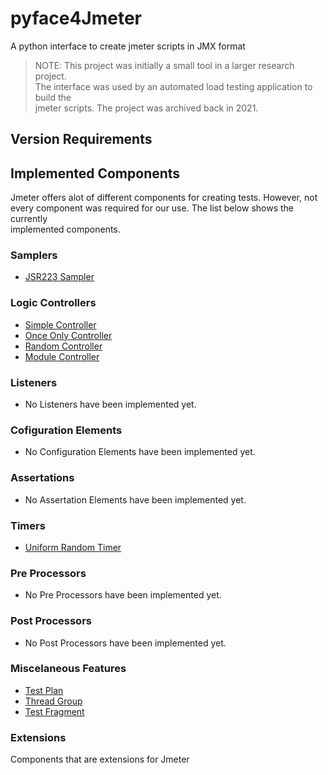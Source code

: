 # pyface4Jmeter
A python interface to create jmeter scripts in JMX format

> NOTE: This project was initially a small tool in a larger research project.   </br>
> The interface was used by an automated load testing application to build the  </br>
> jmeter scripts. The project was archived back in 2021.

## Version Requirements


## Implemented Components

Jmeter offers alot of different components for creating tests. However, not     </br>
every component was required for our use. The list below shows the currently    </br>
implemented components.

### Samplers
*  [JSR223 Sampler](https://jmeter.apache.org/usermanual/component_reference.html#JSR223_Sampler)

### Logic Controllers
* [Simple Controller](https://jmeter.apache.org/usermanual/component_reference.html#Simple_Controller)
* [Once Only Controller](https://jmeter.apache.org/usermanual/component_reference.html#Once_Only_Controller)
* [Random Controller](https://jmeter.apache.org/usermanual/component_reference.html#Random_Controller)
* [Module Controller](https://jmeter.apache.org/usermanual/component_reference.html#Module_Controller)

### Listeners
* No Listeners have been implemented yet.
### Cofiguration Elements
* No Configuration Elements have been implemented yet.
### Assertations
* No Assertation Elements have been implemented yet.
### Timers
* [Uniform Random Timer](https://jmeter.apache.org/usermanual/component_reference.html#Uniform_Random_Timer)

### Pre Processors
* No Pre Processors have been implemented yet.
### Post Processors
* No Post Processors have been implemented yet.
### Miscelaneous Features
* [Test Plan](https://jmeter.apache.org/usermanual/component_reference.html#Test_Plan)
* [Thread Group](https://jmeter.apache.org/usermanual/component_reference.html#Thread_Group)
* [Test Fragment](https://jmeter.apache.org/usermanual/component_reference.html#Test_Fragment)

### Extensions

Components that are extensions for Jmeter


